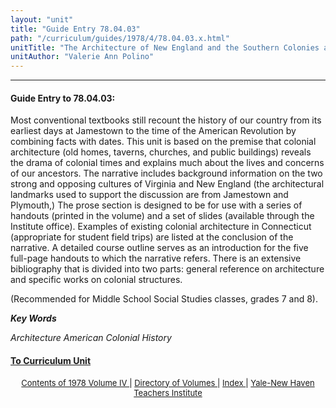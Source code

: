 ```yaml
---
layout: "unit"
title: "Guide Entry 78.04.03"
path: "/curriculum/guides/1978/4/78.04.03.x.html"
unitTitle: "The Architecture of New England and the Southern Colonies as it Reflects the Changes in Colonial Life"
unitAuthor: "Valerie Ann Polino"
---
```

<body>
 <p>
 </p>
 <hr/>
 <h4>
  Guide Entry to 78.04.03:
 </h4>
 Most conventional textbooks still recount the history of our country from its earliest days at Jamestown to the time of the American Revolution by combining facts with dates.  This unit is based on the premise that colonial architecture (old homes, taverns, churches, and public buildings) reveals the drama of colonial times and explains much about the lives and concerns of our ancestors.  The narrative includes background information on the two strong and opposing cultures of Virginia and New England (the architectural landmarks used to support the discussion are from Jamestown and Plymouth,) The prose section is designed to be for use with a series of handouts (printed in the volume) and a set of slides (available through the Institute office).  Examples of existing colonial architecture in Connecticut (appropriate for student field trips) are listed at the conclusion of the narrative.  A detailed course outline serves as an introduction for the five full-page handouts to which the narrative refers.  There is an extensive bibliography that is divided into two parts: general reference on architecture and specific works on colonial structures.
 <p>
  (Recommended for Middle School Social Studies classes, grades 7 and 8).
 </p>
 <p>
 </p>
 <p>
  <b>
   <i>
    Key Words
   </i>
  </b>
  <br/>
 </p>
 <p>
  <i>
   Architecture American Colonial History
  </i>
 </p>
 <p>
 </p>
 <p>
 </p>
 <h4>
  <a href="../../../units/1978/4/78.04.03.x.html">
   To Curriculum Unit
  </a>
 </h4>
 <center>
  <font size="-1">
   <a href="../../../units/1978/4/">
    Contents of 1978 Volume IV
   </a>
   |
   <a href="../../../units/">
    Directory of Volumes
   </a>
   |
   <a href="../../../indexes/">
    Index
   </a>
   |
   <a href="../../../../">
    Yale-New Haven Teachers Institute
   </a>
  </font>
 </center>
</body>